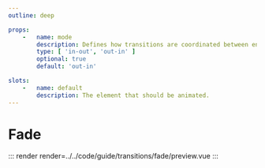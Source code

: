 ```yaml
---
outline: deep

props:
    -   name: mode
        description: Defines how transitions are coordinated between entering and leaving elements.
        type: [ 'in-out', 'out-in' ]
        optional: true
        default: 'out-in'

slots:
    -   name: default
        description: The element that should be animated.
---
```


# Fade

::: render
render=../../code/guide/transitions/fade/preview.vue
:::

<FrontmatterDocs/>
